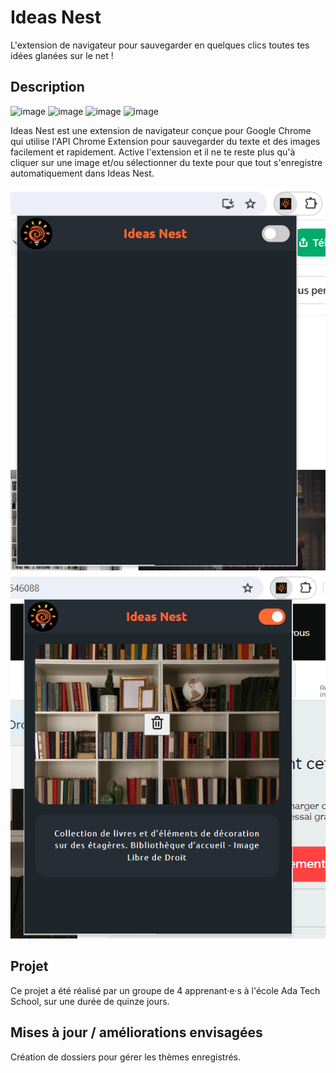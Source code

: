 # Ideas Nest

L'extension de navigateur pour sauvegarder en quelques clics toutes tes idées glanées sur le net !

## Description

![image](https://img.shields.io/badge/HTML5-E34F26?style=for-the-badge&logo=html5&logoColor=white) ![image](https://img.shields.io/badge/CSS3-1572B6?style=for-the-badge&logo=css3&logoColor=white) ![image](https://img.shields.io/badge/JavaScript-323330?style=for-the-badge&logo=javascript&logoColor=F7DF1E) ![image](https://img.shields.io/badge/Google_chrome-4285F4?style=for-the-badge&logo=Google-chrome&logoColor=white)

Ideas Nest est une extension de navigateur conçue pour Google Chrome qui utilise l'API Chrome Extension pour sauvegarder du texte et des images facilement et rapidement. Active l'extension et il ne te reste plus qu'à cliquer sur une image et/ou sélectionner du texte pour que tout s'enregistre automatiquement dans Ideas Nest.

![Nom de l'image](./images/Screenshot_ouverture_extension.png)
![Nom de l'image](./images/Screenshot_extension_active.png)

## Projet

Ce projet a été réalisé par un groupe de 4 apprenant·e·s à l'école Ada Tech School, sur une durée de quinze jours.

## Mises à jour / améliorations envisagées

Création de dossiers pour gérer les thèmes enregistrés.
